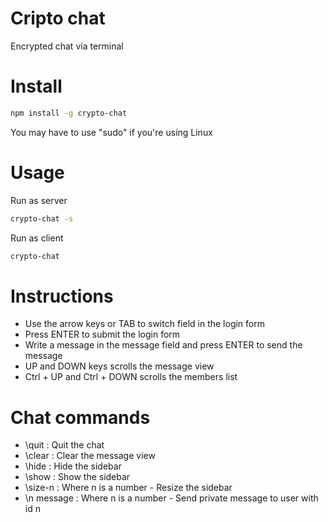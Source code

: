# Cripto chat
Encrypted chat via terminal

# Install
```bash
npm install -g crypto-chat
```
You may have to use "sudo" if you're using Linux

# Usage

Run as server
```bash
crypto-chat -s
```

Run as client
```bash
crypto-chat
```

# Instructions
- Use the arrow keys or TAB to switch field in the login form
- Press ENTER to submit the login form
- Write a message in the message field and press ENTER to send the message
- UP and DOWN keys scrolls the message view
- Ctrl + UP and Ctrl + DOWN scrolls the members list

# Chat commands
- \quit : Quit the chat
- \clear : Clear the message view
- \hide : Hide the sidebar
- \show : Show the sidebar
- \size-n : Where n is a number - Resize the sidebar
- \n message : Where n is a number - Send private message to user with  id n

